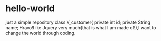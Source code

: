 # hello-world
just a simple repository
class V_customer{
 private int id;
 private String name;
Hravo!I ike Jquery very much(that is what I am made of!),I want to change the world through coding.
